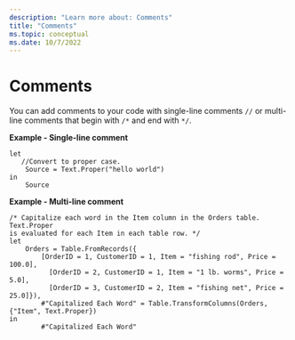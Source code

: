 ```yaml
---
description: "Learn more about: Comments"
title: "Comments"
ms.topic: conceptual
ms.date: 10/7/2022
---
```

# Comments

You can add comments to your code with single-line comments `//` or multi-line comments that begin with `/*` and end with `*/`.

**Example - Single-line comment**

```powerquery-m
let
   //Convert to proper case.
    Source = Text.Proper("hello world")
in
    Source
```

**Example - Multi-line comment**

```powerquery-m
/* Capitalize each word in the Item column in the Orders table. Text.Proper
is evaluated for each Item in each table row. */
let
    Orders = Table.FromRecords({
        [OrderID = 1, CustomerID = 1, Item = "fishing rod", Price = 100.0],
          [OrderID = 2, CustomerID = 1, Item = "1 lb. worms", Price = 5.0],
          [OrderID = 3, CustomerID = 2, Item = "fishing net", Price = 25.0]}),
        #"Capitalized Each Word" = Table.TransformColumns(Orders, {"Item", Text.Proper}) 
in
        #"Capitalized Each Word"
```
